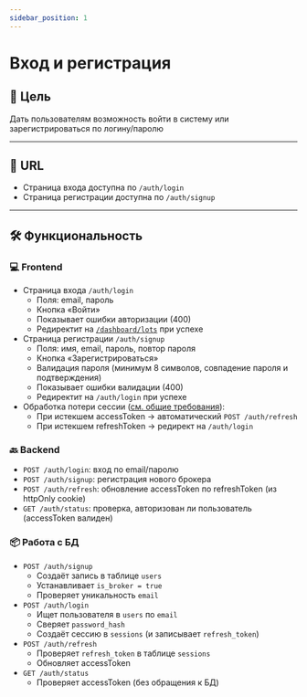 ```yaml
---
sidebar_position: 1
---
```


# Вход и регистрация

## 🎯 Цель

Дать пользователям возможность войти в систему или зарегистрироваться по логину/паролю

---

## 🔗 URL

- Страница входа доступна по `/auth/login`
- Страница регистрации доступна по `/auth/signup`

---

## 🛠️ Функциональность

### 💻 Frontend

- Страница входа `/auth/login`
    - Поля: email, пароль
    - Кнопка «Войти»
    - Показывает ошибки авторизации (400)
    - Редиректит на [`/dashboard/lots`](my-lots.md) при успехе
- Страница регистрации `/auth/signup`
    - Поля: имя, email, пароль, повтор пароля
    - Кнопка «Зарегистрироваться»
    - Валидация пароля (минимум 8 символов, совпадение пароля и подтверждения)
    - Показывает ошибки валидации (400)
    - Редиректит на `/auth/login` при успехе
- Обработка потери сессии ([см. общие требования](./general.md)):
    - При истекшем accessToken → автоматический `POST /auth/refresh`
    - При истекшем refreshToken → редирект на `/auth/login`

### 🔙 Backend

- `POST /auth/login`: вход по email/паролю
- `POST /auth/signup`: регистрация нового брокера
- `POST /auth/refresh`: обновление accessToken по refreshToken (из httpOnly cookie)
- `GET /auth/status`: проверка, авторизован ли пользователь (accessToken валиден)

### 📦 Работа с БД

- `POST /auth/signup`
    - Создаёт запись в таблице `users`
    - Устанавливает `is_broker = true`
    - Проверяет уникальность `email`
- `POST /auth/login`
    - Ищет пользователя в `users` по `email`
    - Сверяет `password_hash`
    - Создаёт сессию в `sessions` (и записывает `refresh_token`)
- `POST /auth/refresh`
    - Проверяет `refresh_token` в таблице `sessions`
    - Обновляет accessToken
- `GET /auth/status`
    - Проверяет accessToken (без обращения к БД)
